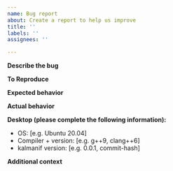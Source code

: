 ```yaml
---
name: Bug report
about: Create a report to help us improve
title: ''
labels: ''
assignees: ''

---
```


**Describe the bug**
<!-- A clear and concise description of what the bug is. -->

**To Reproduce**
<!-- Steps to reproduce the behavior: -->

**Expected behavior**
<!-- A clear and concise description of what you expected to happen. -->

**Actual behavior**
<!-- A clear and concise description of what actually happens. -->

**Desktop (please complete the following information):**
 - OS: [e.g. Ubuntu 20.04]
 - Compiler + version: [e.g. g++9, clang++6]
 - kalmanif version: [e.g. 0.0.1, commit-hash]

**Additional context**
<!-- Add any other context about the problem here. -->
